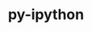 ---
title: "py-ipython"
layout: cache
categories: [package, v0.21.0]
meta: {"versions": ["8.11.0", "8.14.0"], "compilers": ["gcc@=11.1.0", "gcc@=11.4.0", "gcc@=9.4.0", "oneapi@=2023.2.0"], "oss": ["ubuntu20.04"], "platforms": ["linux"], "targets": ["neoverse_v1", "ppc64le", "x86_64_v3"], "stacks": ["data-vis-sdk", "e4s", "e4s-neoverse_v1", "e4s-oneapi", "e4s-power", "root"], "num_specs": 12, "num_specs_by_stack": {"e4s-neoverse_v1": 2, "root": 12, "e4s-power": 2, "data-vis-sdk": 2, "e4s": 3, "e4s-oneapi": 3}}
spec_details: [{"hash": "edmwymek64xkbz5o2ms25wzjdsklabxp", "compiler": "gcc@=11.4.0", "versions": ["8.14.0"], "os": "ubuntu20.04", "platform": "linux", "target": "neoverse_v1", "variants": ["build_system=python_pip"], "stacks": ["e4s-neoverse_v1", "root"], "size": "-", "tarball": "https://binaries.spack.io/releases/v0.21.0/build_cache/linux-ubuntu20.04-neoverse_v1/gcc-11.4.0/py-ipython-8.14.0/linux-ubuntu20.04-neoverse_v1-gcc-11.4.0-py-ipython-8.14.0-edmwymek64xkbz5o2ms25wzjdsklabxp.spack"}, {"hash": "w6uiflledbjpv4pm5ri4lrj7fa7vkeod", "compiler": "gcc@=11.4.0", "versions": ["8.14.0"], "os": "ubuntu20.04", "platform": "linux", "target": "neoverse_v1", "variants": ["build_system=python_pip"], "stacks": ["e4s-neoverse_v1", "root"], "size": "-", "tarball": "https://binaries.spack.io/releases/v0.21.0/build_cache/linux-ubuntu20.04-neoverse_v1/gcc-11.4.0/py-ipython-8.14.0/linux-ubuntu20.04-neoverse_v1-gcc-11.4.0-py-ipython-8.14.0-w6uiflledbjpv4pm5ri4lrj7fa7vkeod.spack"}, {"hash": "ff6mz6slg6nujywumbzqnexsd6ufnwa5", "compiler": "gcc@=9.4.0", "versions": ["8.14.0"], "os": "ubuntu20.04", "platform": "linux", "target": "ppc64le", "variants": ["build_system=python_pip"], "stacks": ["e4s-power", "root"], "size": "-", "tarball": "https://binaries.spack.io/releases/v0.21.0/build_cache/linux-ubuntu20.04-ppc64le/gcc-9.4.0/py-ipython-8.14.0/linux-ubuntu20.04-ppc64le-gcc-9.4.0-py-ipython-8.14.0-ff6mz6slg6nujywumbzqnexsd6ufnwa5.spack"}, {"hash": "gdk6vw4tbhghfxi6g5ex7lfq7kgaecsj", "compiler": "gcc@=9.4.0", "versions": ["8.14.0"], "os": "ubuntu20.04", "platform": "linux", "target": "ppc64le", "variants": ["build_system=python_pip"], "stacks": ["e4s-power", "root"], "size": "-", "tarball": "https://binaries.spack.io/releases/v0.21.0/build_cache/linux-ubuntu20.04-ppc64le/gcc-9.4.0/py-ipython-8.14.0/linux-ubuntu20.04-ppc64le-gcc-9.4.0-py-ipython-8.14.0-gdk6vw4tbhghfxi6g5ex7lfq7kgaecsj.spack"}, {"hash": "h5vppscrafvqzyixfpl5c5lgpchoqqza", "compiler": "gcc@=11.1.0", "versions": ["8.11.0"], "os": "ubuntu20.04", "platform": "linux", "target": "x86_64_v3", "variants": ["build_system=python_pip"], "stacks": ["data-vis-sdk", "root"], "size": "-", "tarball": "https://binaries.spack.io/releases/v0.21.0/build_cache/linux-ubuntu20.04-x86_64_v3/gcc-11.1.0/py-ipython-8.11.0/linux-ubuntu20.04-x86_64_v3-gcc-11.1.0-py-ipython-8.11.0-h5vppscrafvqzyixfpl5c5lgpchoqqza.spack"}, {"hash": "bfmr7x2bxcbpytadkuzsb43cw7xfcyra", "compiler": "gcc@=11.1.0", "versions": ["8.14.0"], "os": "ubuntu20.04", "platform": "linux", "target": "x86_64_v3", "variants": ["build_system=python_pip"], "stacks": ["data-vis-sdk", "root"], "size": "-", "tarball": "https://binaries.spack.io/releases/v0.21.0/build_cache/linux-ubuntu20.04-x86_64_v3/gcc-11.1.0/py-ipython-8.14.0/linux-ubuntu20.04-x86_64_v3-gcc-11.1.0-py-ipython-8.14.0-bfmr7x2bxcbpytadkuzsb43cw7xfcyra.spack"}, {"hash": "x3xbvtsthzzbtywdpnm53nmfvomy5ovt", "compiler": "gcc@=11.4.0", "versions": ["8.11.0"], "os": "ubuntu20.04", "platform": "linux", "target": "x86_64_v3", "variants": ["build_system=python_pip"], "stacks": ["root", "e4s"], "size": "-", "tarball": "https://binaries.spack.io/releases/v0.21.0/build_cache/linux-ubuntu20.04-x86_64_v3/gcc-11.4.0/py-ipython-8.11.0/linux-ubuntu20.04-x86_64_v3-gcc-11.4.0-py-ipython-8.11.0-x3xbvtsthzzbtywdpnm53nmfvomy5ovt.spack"}, {"hash": "sl5bvgfqn5brot6qy2tweb35jfaufrgv", "compiler": "gcc@=11.4.0", "versions": ["8.14.0"], "os": "ubuntu20.04", "platform": "linux", "target": "x86_64_v3", "variants": ["build_system=python_pip"], "stacks": ["root", "e4s"], "size": "-", "tarball": "https://binaries.spack.io/releases/v0.21.0/build_cache/linux-ubuntu20.04-x86_64_v3/gcc-11.4.0/py-ipython-8.14.0/linux-ubuntu20.04-x86_64_v3-gcc-11.4.0-py-ipython-8.14.0-sl5bvgfqn5brot6qy2tweb35jfaufrgv.spack"}, {"hash": "pciarsvwhm73as2bw7yiwwow3tts7xqs", "compiler": "gcc@=11.4.0", "versions": ["8.14.0"], "os": "ubuntu20.04", "platform": "linux", "target": "x86_64_v3", "variants": ["build_system=python_pip"], "stacks": ["root", "e4s"], "size": "-", "tarball": "https://binaries.spack.io/releases/v0.21.0/build_cache/linux-ubuntu20.04-x86_64_v3/gcc-11.4.0/py-ipython-8.14.0/linux-ubuntu20.04-x86_64_v3-gcc-11.4.0-py-ipython-8.14.0-pciarsvwhm73as2bw7yiwwow3tts7xqs.spack"}, {"hash": "7ilwrwdj7xx3wotsojmzzablpieknrjc", "compiler": "oneapi@=2023.2.0", "versions": ["8.11.0"], "os": "ubuntu20.04", "platform": "linux", "target": "x86_64_v3", "variants": ["build_system=python_pip"], "stacks": ["e4s-oneapi", "root"], "size": "-", "tarball": "https://binaries.spack.io/releases/v0.21.0/build_cache/linux-ubuntu20.04-x86_64_v3/oneapi-2023.2.0/py-ipython-8.11.0/linux-ubuntu20.04-x86_64_v3-oneapi-2023.2.0-py-ipython-8.11.0-7ilwrwdj7xx3wotsojmzzablpieknrjc.spack"}, {"hash": "loovyfymee7fmvv3vh76mruwosuo22un", "compiler": "oneapi@=2023.2.0", "versions": ["8.11.0"], "os": "ubuntu20.04", "platform": "linux", "target": "x86_64_v3", "variants": ["build_system=python_pip"], "stacks": ["e4s-oneapi", "root"], "size": "-", "tarball": "https://binaries.spack.io/releases/v0.21.0/build_cache/linux-ubuntu20.04-x86_64_v3/oneapi-2023.2.0/py-ipython-8.11.0/linux-ubuntu20.04-x86_64_v3-oneapi-2023.2.0-py-ipython-8.11.0-loovyfymee7fmvv3vh76mruwosuo22un.spack"}, {"hash": "euqsjv3wrq3cnpvfr7go2htqimci5vdf", "compiler": "oneapi@=2023.2.0", "versions": ["8.11.0"], "os": "ubuntu20.04", "platform": "linux", "target": "x86_64_v3", "variants": ["build_system=python_pip"], "stacks": ["e4s-oneapi", "root"], "size": "-", "tarball": "https://binaries.spack.io/releases/v0.21.0/build_cache/linux-ubuntu20.04-x86_64_v3/oneapi-2023.2.0/py-ipython-8.11.0/linux-ubuntu20.04-x86_64_v3-oneapi-2023.2.0-py-ipython-8.11.0-euqsjv3wrq3cnpvfr7go2htqimci5vdf.spack"}]
---